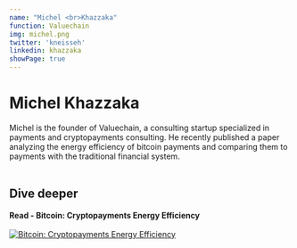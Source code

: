 ```yaml
---
name: "Michel <br>Khazzaka"
function: Valuechain
img: michel.png
twitter: 'kneisseh'
linkedin: khazzaka
showPage: true
---
```


# Michel Khazzaka
 
Michel is the founder of Valuechain, a consulting startup specialized in payments and cryptopayments consulting. He recently published a paper analyzing the energy efficiency of bitcoin payments and comparing them to payments with the traditional financial system.
<br><br>

## Dive deeper


<div class="grid grid-cols-2 gap-5">
<div class="p-3 my-2">

**Read - Bitcoin: Cryptopayments Energy Efficiency**  <br><br>
[![Bitcoin: Cryptopayments Energy Efficiency](/content/michel1.png)](https://papers.ssrn.com/sol3/papers.cfm?abstract_id=4125499)
</div>

</div>

<br>




